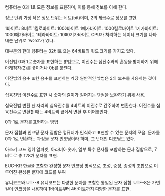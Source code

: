 컴퓨터는 0과 1로 모든 정보를 표현하며, 이를 통해 정보를 이해 한다.

정보 단위
가장 작은 정보 단위는 비트(bit)이며, 2의 제곱수로 정보를 표현.

1바이트: 8비트
1킬로바이트: 1000바이트
1메가바이트: 1000킬로바이트
1기가바이트: 1000메가바이트
1테라바이트: 1000기가바이트
CPU가 처리하는 데이터 크기를 나타내는 단위로 'word'가 있다.

대부분의 현대 컴퓨터는 32비트 또는 64비트의 워드 크기를 가지고 있다.

이진법
0과 1로 숫자를 표현하는 방법으로, 이진수는 십진수와의 혼동을 방지하기 위해 아래첨자(2)를 붙이거나 0b를 붙인다.

이진법의 음수 표현
음수를 표현하는 가장 일반적인 방법은 2의 보수를 사용하는 것이다.

십육진법
이진수로 표현 시 숫자의 길이가 길어지는 단점을 보완하기 위해 사용.

십육진법 변환
한 자리의 십육진수를 4비트의 이진수로 간주하여 변환한다.
이진수를 십육진수로 변환할 때는 4비트씩 끊어서 변환 후 이어붙인다.

0과 1로 문자를 표현하는 방법

문자 집합과 인코딩
문자 집합은 컴퓨터가 인식하고 표현할 수 있는 문자의 모음.
문자를 0과 1로 변환하는 과정을 문자 인코딩이라 하며, 그 반대인 디코딩도 있다.

아스키 코드
영어 알파벳, 아라비아 숫자, 일부 특수 문자를 포함하는 문자 집합으로, 7비트로 총 128개 문자를 표현.

EUC-KR
한글을 포함한 완성형 문자 인코딩 방식으로, 초성, 중성, 종성의 조합으로 이루어진 완성된 글자에 코드를 부여.

유니코드와 UTF-8
유니코드는 다양한 문자를 포함한 통일된 문자 집합.
UTF-8은 가변 길이 인코딩을 사용하여 1바이트부터 4바이트까지 다양한 문자를 표현.